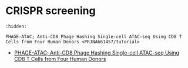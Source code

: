 # CRISPR screening


```{toctree}
:hidden:

PHAGE-ATAC; Anti-CD8 Phage Hashing Single-cell ATAC-seq Using CD8 T Cells from Four Human Donors <PRJNA661457/tutorial>
```


- [PHAGE-ATAC; Anti-CD8 Phage Hashing Single-cell ATAC-seq Using CD8 T Cells from Four Human Donors](./PRJNA661457/tutorial.rst)

